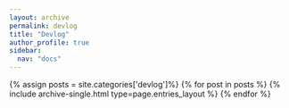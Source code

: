 ```yaml
---
layout: archive
permalink: devlog
title: "Devlog"
author_profile: true
sidebar:
  nav: "docs"
---
```


{% assign posts = site.categories['devlog']%}
{% for post in posts %}
  {% include archive-single.html type=page.entries_layout %}
{% endfor %}
